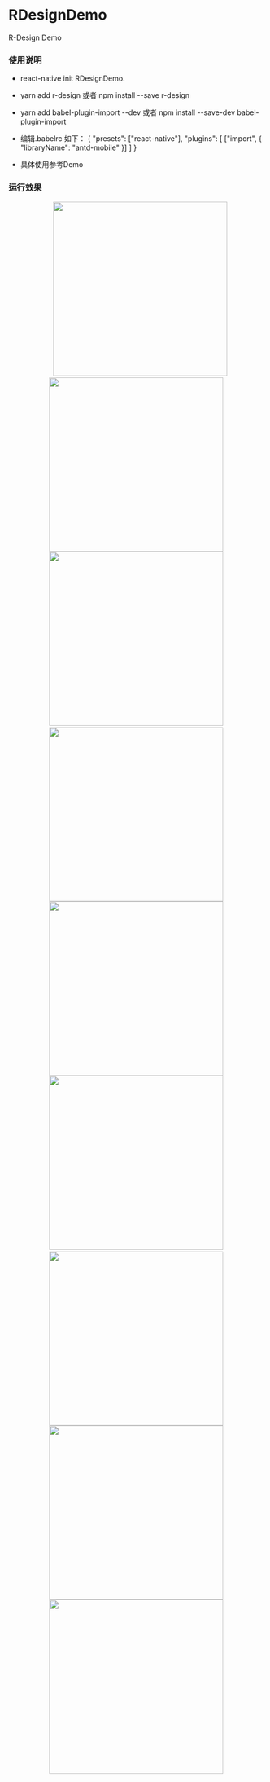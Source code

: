 # RDesignDemo
R-Design Demo

### 使用说明
- react-native init RDesignDemo.
- yarn add r-design 或者 npm install --save r-design
- yarn add babel-plugin-import --dev 或者 npm install --save-dev babel-plugin-import
- 编辑.babelrc 如下：
 {
  "presets": ["react-native"],
  "plugins": [
    ["import", { "libraryName": "antd-mobile" }] 
  ]
 }

- 具体使用参考Demo

### 运行效果

    <img width="342" src="https://github.com/GankLun/RDesignDemo/blob/master/screen1.png" style="margin-left:80px">
    <img width="342" src="https://github.com/GankLun/RDesignDemo/blob/master/screen2.png" style="margin-left:80px">
    <img width="342" src="https://github.com/GankLun/RDesignDemo/blob/master/screen3.png" style="margin-left:80px">
    <img width="342" src="https://github.com/GankLun/RDesignDemo/blob/master/screen4.png" style="margin-left:80px">
    <img width="342" src="https://github.com/GankLun/RDesignDemo/blob/master/screen5.png" style="margin-left:80px">
    <img width="342" src="https://github.com/GankLun/RDesignDemo/blob/master/screen6.png" style="margin-left:80px">
    <img width="342" src="https://github.com/GankLun/RDesignDemo/blob/master/screen7.png" style="margin-left:80px">
    <img width="342" src="https://github.com/GankLun/RDesignDemo/blob/master/screen8.png" style="margin-left:80px">
    <img width="342" src="https://github.com/GankLun/RDesignDemo/blob/master/screen9.png" style="margin-left:80px">


